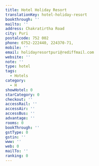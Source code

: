 ```yaml
---
title: Hotel Holiday Resort
translationKey: hotel-holiday-resort
bookthrough: ''
mailto: ''
address: Chakratirtha Road
city: Puri
postalcode: 752 002
phone: 6752-222440, 224370-71,
mobile: ''
email: holidayresortpuri@rediffmail.com
website: ''
note: ''
type: hotel
tags:
  - Hotels
category:
  - H
showHotel: 0
starCategory: 0
checkout: ''
accessRail: ''
accessAir: ''
accessBus: ''
advantage: ''
rooms: 0
bookThrough: ''
gstType: 0
gstin: ''
www: ''
web: 0
mailTo: ''
ranking: 0
---
```







